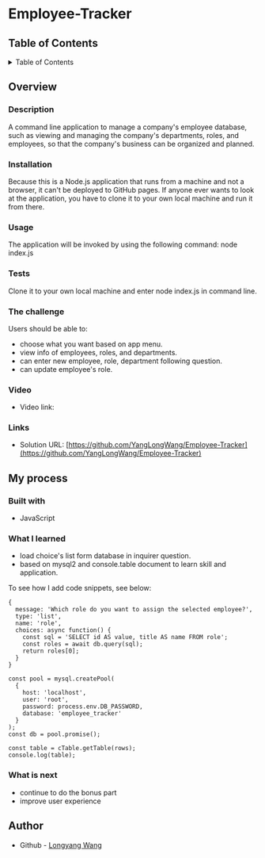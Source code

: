 # Employee-Tracker

## Table of Contents 

<details>
<summary>Table of Contents</summary>

- [Overview](#overview)
  - [Description](#description)
  - [Installation](#installation)
  - [Usage](#usage)
  - [Tests](#tests)
  - [The challenge](#the-challenge)
  - [Video](#video)
  - [Links](#links)
- [My process](#my-process)
  - [Built with](#built-with)
  - [What I learned](#what-i-learned)
  - [What is next](#what-is-next)
- [Author](#author)

</details>

## Overview

### Description

A command line application to manage a company's employee database, such as viewing and managing the company's departments, roles, and employees, so that the company's business can be organized and planned.


### Installation

Because this is a Node.js application that runs from a machine and not a browser, it can't be deployed to GitHub pages. If anyone ever wants to look at the application, you have to clone it to your own local machine and run it from there.


### Usage

The application will be invoked by using the following command: node index.js

### Tests

Clone it to your own local machine and enter node index.js in command line.

### The challenge

Users should be able to:

- choose what you want based on app menu.
- view info of employees, roles, and departments.
- can enter new employee, role, department following question.
- can update employee's role.

### Video

- Video link: []()

### Links

- Solution URL: [https://github.com/YangLongWang/Employee-Tracker](https://github.com/YangLongWang/Employee-Tracker)

## My process

### Built with

- JavaScript

### What I learned

- load choice's list form database in inquirer question.
- based on mysql2 and console.table document to learn skill and application.

To see how I add code snippets, see below:

```JS
{
  message: 'Which role do you want to assign the selected employee?',
  type: 'list',
  name: 'role',
  choices: async function() {
    const sql = 'SELECT id AS value, title AS name FROM role';
    const roles = await db.query(sql);
    return roles[0];
  }
}

const pool = mysql.createPool(
  {
    host: 'localhost',
    user: 'root',
    password: process.env.DB_PASSWORD,
    database: 'employee_tracker'
  }
);
const db = pool.promise();

const table = cTable.getTable(rows);
console.log(table);
```

### What is next

- continue to do the bonus part
- improve user experience

## Author

- Github - [Longyang Wang](https://github.com/YangLongWang)